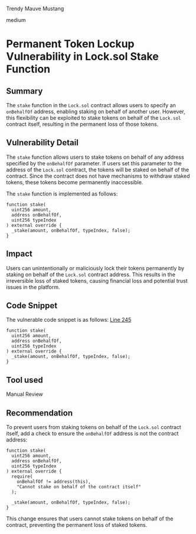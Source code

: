 Trendy Mauve Mustang

medium

# Permanent Token Lockup Vulnerability in Lock.sol Stake Function

## Summary

The `stake` function in the `Lock.sol` contract allows users to specify an `onBehalfOf` address, enabling staking on behalf of another user. However, this flexibility can be exploited to stake tokens on behalf of the `Lock.sol` contract itself, resulting in the permanent loss of those tokens.

## Vulnerability Detail

The `stake` function allows users to stake tokens on behalf of any address specified by the `onBehalfOf` parameter. If users set this parameter to the address of the `Lock.sol` contract, the tokens will be staked on behalf of the contract. Since the contract does not have mechanisms to withdraw staked tokens, these tokens become permanently inaccessible.

The `stake` function is implemented as follows:

```solidity
function stake(
  uint256 amount,
  address onBehalfOf,
  uint256 typeIndex
) external override {
  _stake(amount, onBehalfOf, typeIndex, false);
}
```

## Impact

Users can unintentionally or maliciously lock their tokens permanently by staking on behalf of the `Lock.sol` contract address. This results in the irreversible loss of staked tokens, causing financial loss and potential trust issues in the platform.

## Code Snippet
The vulnerable code snippet is as follows:
[Line 245](https://github.com/sherlock-audit/2024-05-gamma-staking/blob/main/StakingV2/src/Lock.sol#L245)

```solidity
function stake(
  uint256 amount,
  address onBehalfOf,
  uint256 typeIndex
) external override {
  _stake(amount, onBehalfOf, typeIndex, false);
}
```

## Tool used
Manual Review

## Recommendation

To prevent users from staking tokens on behalf of the `Lock.sol` contract itself, add a check to ensure the `onBehalfOf` address is not the contract address:

```solidity
function stake(
  uint256 amount,
  address onBehalfOf,
  uint256 typeIndex
) external override {
  require(
    onBehalfOf != address(this),
    "Cannot stake on behalf of the contract itself"
  );

  _stake(amount, onBehalfOf, typeIndex, false);
}
```

This change ensures that users cannot stake tokens on behalf of the contract, preventing the permanent loss of staked tokens.
